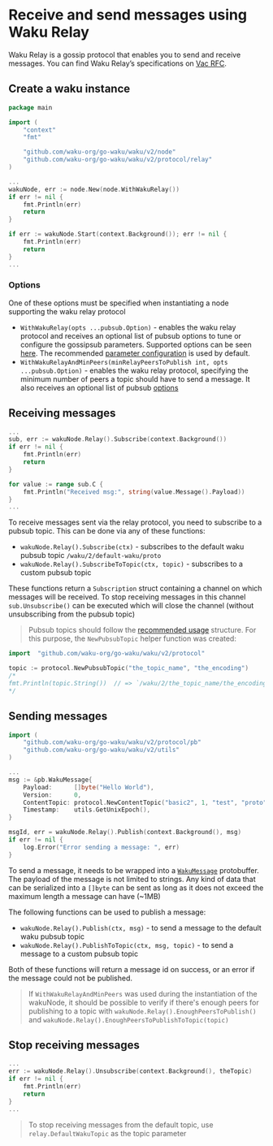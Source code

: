 Receive and send messages using Waku Relay
===

Waku Relay is a gossip protocol that enables you to send and receive messages. You can find Waku Relay’s specifications on [Vac RFC](https://rfc.vac.dev/spec/11/).

## Create a waku instance
```go
package main

import (
	"context"
    "fmt"

	"github.com/waku-org/go-waku/waku/v2/node"
	"github.com/waku-org/go-waku/waku/v2/protocol/relay"
)

...
wakuNode, err := node.New(node.WithWakuRelay())
if err != nil {
    fmt.Println(err)
    return
}

if err := wakuNode.Start(context.Background()); err != nil {
    fmt.Println(err)
    return
}
...

```

### Options
One of these options must be specified when instantiating a node supporting the waku relay protocol

- `WithWakuRelay(opts ...pubsub.Option)` - enables the waku relay protocol and receives an optional list of pubsub options to tune or configure the gossipsub parameters. Supported options can be seen [here](https://pkg.go.dev/github.com/libp2p/go-libp2p-pubsub#Option). The recommended [parameter configuration](https://rfc.vac.dev/spec/29/) is used by default.
- `WithWakuRelayAndMinPeers(minRelayPeersToPublish int, opts ...pubsub.Option)` - enables the waku relay protocol, specifying the minimum number of peers a topic should have to send a message. It also receives an optional list of pubsub [options](https://pkg.go.dev/github.com/libp2p/go-libp2p-pubsub#Option)



## Receiving messages
```go
...
sub, err := wakuNode.Relay().Subscribe(context.Background())
if err != nil {
    fmt.Println(err)
    return
}

for value := range sub.C {
    fmt.Println("Received msg:", string(value.Message().Payload))
}
...
```
To receive messages sent via the relay protocol, you need to subscribe to a pubsub topic. This can be done via any of these functions:
- `wakuNode.Relay().Subscribe(ctx)` - subscribes to the default waku pubsub topic `/waku/2/default-waku/proto`
- `wakuNode.Relay().SubscribeToTopic(ctx, topic)` - subscribes to a custom pubsub topic

These functions return a `Subscription` struct containing a channel on which messages will be received. To stop receiving messages in this channel `sub.Unsubscribe()` can be executed which will close the channel (without unsubscribing from the pubsub topic)

> Pubsub topics should follow the [recommended usage](https://rfc.vac.dev/spec/23/) structure. For this purpose, the `NewPubsubTopic` helper function was created:
```go
import 	"github.com/waku-org/go-waku/waku/v2/protocol"

topic := protocol.NewPubsubTopic("the_topic_name", "the_encoding")
/*
fmt.Println(topic.String())  // => `/waku/2/the_topic_name/the_encoding`
*/
```



## Sending messages

```go
import (
    "github.com/waku-org/go-waku/waku/v2/protocol/pb"
    "github.com/waku-org/go-waku/waku/v2/utils"
)

...
msg := &pb.WakuMessage{
    Payload:      []byte("Hello World"),
    Version:      0,
    ContentTopic: protocol.NewContentTopic("basic2", 1, "test", "proto").String(),
    Timestamp:    utils.GetUnixEpoch(),
}

msgId, err = wakuNode.Relay().Publish(context.Background(), msg)
if err != nil {
    log.Error("Error sending a message: ", err)
}
```

To send a message, it needs to be wrapped into a [`WakuMessage`](https://rfc.vac.dev/spec/14/) protobuffer. The payload of the message is not limited to strings. Any kind of data that can be serialized
into a `[]byte` can be sent as long as it does not exceed the maximum length a message can have (~1MB)

The following functions can be used to publish a message:
- `wakuNode.Relay().Publish(ctx, msg)` - to send a message to the default waku pubsub topic
- `wakuNode.Relay().PublishToTopic(ctx, msg, topic)` - to send a message to a custom pubsub topic

Both of these functions will return a message id on success, or an error if the message could not be published.

> If `WithWakuRelayAndMinPeers` was used during the instantiation of the wakuNode, it should be possible to verify if there's enough peers for publishing to a topic with `wakuNode.Relay().EnoughPeersToPublish()` and `wakuNode.Relay().EnoughPeersToPublishToTopic(topic)`


## Stop receiving messages
```go
...
err := wakuNode.Relay().Unsubscribe(context.Background(), theTopic)
if err != nil {
    fmt.Println(err)
    return
}
...
```
> To stop receiving messages from the default topic, use `relay.DefaultWakuTopic` as the topic parameter

